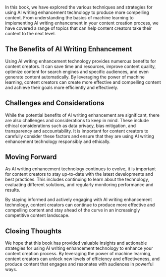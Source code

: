 
In this book, we have explored the various techniques and strategies for using AI writing enhancement technology to produce more compelling content. From understanding the basics of machine learning to implementing AI writing enhancement in your content creation process, we have covered a range of topics that can help content creators take their content to the next level.

The Benefits of AI Writing Enhancement
--------------------------------------

Using AI writing enhancement technology provides numerous benefits for content creators. It can save time and resources, improve content quality, optimize content for search engines and specific audiences, and even generate content automatically. By leveraging the power of machine learning, content creators can create more effective and compelling content and achieve their goals more efficiently and effectively.

Challenges and Considerations
-----------------------------

While the potential benefits of AI writing enhancement are significant, there are also challenges and considerations to keep in mind. These include ethical considerations such as data privacy, bias mitigation, and transparency and accountability. It is important for content creators to carefully consider these factors and ensure that they are using AI writing enhancement technology responsibly and ethically.

Moving Forward
--------------

As AI writing enhancement technology continues to evolve, it is important for content creators to stay up-to-date with the latest developments and best practices. This includes continuing to learn about the technology, evaluating different solutions, and regularly monitoring performance and results.

By staying informed and actively engaging with AI writing enhancement technology, content creators can continue to produce more effective and compelling content and stay ahead of the curve in an increasingly competitive content landscape.

Closing Thoughts
----------------

We hope that this book has provided valuable insights and actionable strategies for using AI writing enhancement technology to enhance your content creation process. By leveraging the power of machine learning, content creators can unlock new levels of efficiency and effectiveness, and produce content that engages and resonates with audiences in powerful ways.